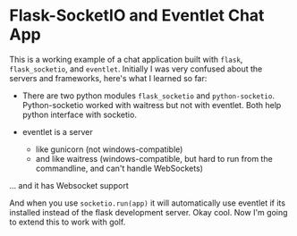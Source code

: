 # Flask-SocketIO and Eventlet Chat App

This is a working example of a chat application built with `flask`, `flask_socketio`, and `eventlet`. Initially I was very confused about the servers and frameworks, here's what I learned so far: 

- There are two python modules `flask_socketio` and  `python-socketio`. Python-socketio worked with waitress but not with eventlet. Both help python interface with socketio.

- eventlet is a server
    - like gunicorn (not windows-compatible) 
    - and like waitress (windows-compatible, but hard to run from the commandline, and can't handle WebSockets)

... and it has Websocket support

And when you use `socketio.run(app)` it will automatically use eventlet if its installed instead of the flask development server.
Okay cool. Now I'm going to extend this to work with golf.
